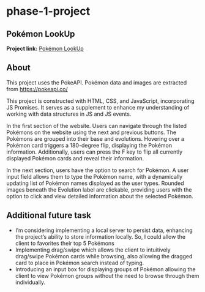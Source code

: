 # phase-1-project

<h2>Pokémon LookUp</h2>
<b>Project link:</b> <a href="https://patrickonesiah.github.io/phase-1-project/">Pokémon LookUp</a>

<h2>About</h2>
This project uses the PokeAPI. Pokémon data and images are extracted from <a href="https://pokeapi.co/">https://pokeapi.co/</a>

This project is constructed with HTML, CSS, and JavaScript, incorporating JS Promises. It serves as a supplement to enhance my understanding of working with data structures in JS and JS events.

In the first section of the website. Users can navigate through the listed Pokémons on the website using the next and previous buttons. The Pokémons are grouped into their base and evolutions. Hovering over a Pokémon card triggers a 180-degree flip, displaying the Pokémon information. Additionally, users can press the F key to flip all currently displayed Pokémon cards and reveal their information.

In the next section, users have the option to search for Pokémon. A user input field allows them to type the Pokémon name, with a dynamically updating list of Pokémon names displayed as the user types. Rounded images beneath the Evolution label are clickable, providing users with the option to click and view detailed information about the selected Pokémon.

<h2>Additional future task</h2>
<ul>
<li>I’m considering implementing a local server to persist data, enhancing the project’s ability to store information locally. So, I could allow the client to favorites their top 5 Pokémons</li>
<li>Implementing drag/swipe which allows the client to intuitively drag/swipe Pokémon cards while browsing, also allowing the dragged card to place in Pokémon search instead of typing.</li>
<li>Introducing an input box for displaying groups of Pokémon allowing the client to view Pokémon groups without the need to browse through them individually.</li>
<ul>